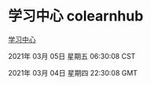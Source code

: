 # 学习中心 colearnhub
[学习中心](http://59.174.24.246:56308/colearnhub/)

2021年 03月 05日 星期五 06:30:08 CST

2021年 03月 04日 星期四 22:30:08 GMT
